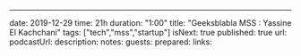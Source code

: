 ---
date: 2019-12-29
time: 21h
duration: "1:00"
title: "Geeksblabla MSS : Yassine El Kachchani"
tags: ["tech","mss","startup"]
isNext: true
published: true
url:
podcastUrl:
description: 
notes: 
guests: 
prepared: 
links: 
